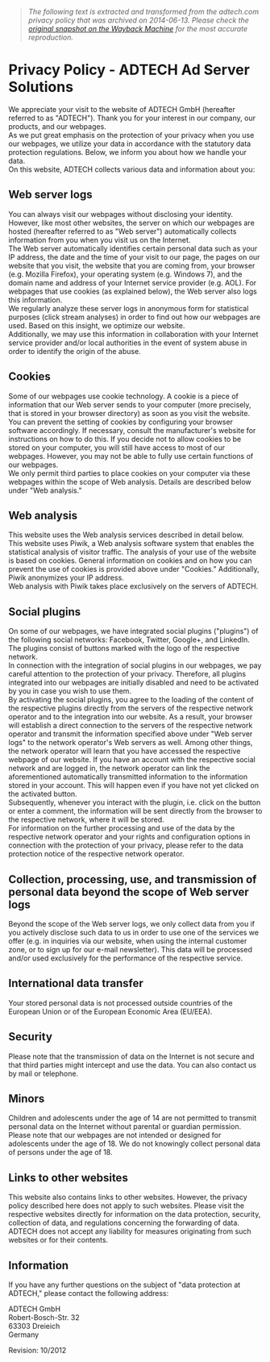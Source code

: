 > *The following text is extracted and transformed from the adtech.com privacy policy that was archived on 2014-06-13. Please check the [original snapshot on the Wayback Machine](https://web.archive.org/web/20140613075549id_/http%3A//www.adtech.com/en/bottomnavigation/privacy-policy.html) for the most accurate reproduction.*

# Privacy Policy - ADTECH Ad Server Solutions

We appreciate your visit to the website of ADTECH GmbH (hereafter referred to as "ADTECH"). Thank you for your interest in our company, our products, and our webpages.  
As we put great emphasis on the protection of your privacy when you use our webpages, we utilize your data in accordance with the statutory data protection regulations. Below, we inform you about how we handle your data.  
On this website, ADTECH collects various data and information about you: 

## Web server logs

You can always visit our webpages without disclosing your identity. However, like most other websites, the server on which our webpages are hosted (hereafter referred to as "Web server") automatically collects information from you when you visit us on the Internet.  
The Web server automatically identifies certain personal data such as your IP address, the date and the time of your visit to our page, the pages on our website that you visit, the website that you are coming from, your browser (e.g. Mozilla Firefox), your operating system (e.g. Windows 7), and the domain name and address of your Internet service provider (e.g. AOL). For webpages that use cookies (as explained below), the Web server also logs this information.  
We regularly analyze these server logs in anonymous form for statistical purposes (click stream analyses) in order to find out how our webpages are used. Based on this insight, we optimize our website.  
Additionally, we may use this information in collaboration with your Internet service provider and/or local authorities in the event of system abuse in order to identify the origin of the abuse. 

## Cookies

Some of our webpages use cookie technology. A cookie is a piece of information that our Web server sends to your computer (more precisely, that is stored in your browser directory) as soon as you visit the website.  
You can prevent the setting of cookies by configuring your browser software accordingly. If necessary, consult the manufacturer's website for instructions on how to do this. If you decide not to allow cookies to be stored on your computer, you will still have access to most of our webpages. However, you may not be able to fully use certain functions of our webpages.  
We only permit third parties to place cookies on your computer via these webpages within the scope of Web analysis. Details are described below under "Web analysis." 

## Web analysis

This website uses the Web analysis services described in detail below.  
This website uses Piwik, a Web analysis software system that enables the statistical analysis of visitor traffic. The analysis of your use of the website is based on cookies. General information on cookies and on how you can prevent the use of cookies is provided above under "Cookies." Additionally, Piwik anonymizes your IP address.  
Web analysis with Piwik takes place exclusively on the servers of ADTECH. 

## Social plugins

On some of our webpages, we have integrated social plugins ("plugins") of the following social networks: Facebook, Twitter, Google+, and LinkedIn. The plugins consist of buttons marked with the logo of the respective network.  
In connection with the integration of social plugins in our webpages, we pay careful attention to the protection of your privacy. Therefore, all plugins integrated into our webpages are initially disabled and need to be activated by you in case you wish to use them.  
By activating the social plugins, you agree to the loading of the content of the respective plugins directly from the servers of the respective network operator and to the integration into our website. As a result, your browser will establish a direct connection to the servers of the respective network operator and transmit the information specified above under "Web server logs" to the network operator's Web servers as well. Among other things, the network operator will learn that you have accessed the respective webpage of our website. If you have an account with the respective social network and are logged in, the network operator can link the aforementioned automatically transmitted information to the information stored in your account. This will happen even if you have not yet clicked on the activated button.  
Subsequently, whenever you interact with the plugin, i.e. click on the button or enter a comment, the information will be sent directly from the browser to the respective network, where it will be stored.  
For information on the further processing and use of the data by the respective network operator and your rights and configuration options in connection with the protection of your privacy, please refer to the data protection notice of the respective network operator. 

## Collection, processing, use, and transmission of personal data beyond the scope of Web server logs

Beyond the scope of the Web server logs, we only collect data from you if you actively disclose such data to us in order to use one of the services we offer (e.g. in inquiries via our website, when using the internal customer zone, or to sign up for our e-mail newsletter). This data will be processed and/or used exclusively for the performance of the respective service. 

## International data transfer

Your stored personal data is not processed outside countries of the European Union or of the European Economic Area (EU/EEA). 

## Security

Please note that the transmission of data on the Internet is not secure and that third parties might intercept and use the data. You can also contact us by mail or telephone. 

## Minors

Children and adolescents under the age of 14 are not permitted to transmit personal data on the Internet without parental or guardian permission. Please note that our webpages are not intended or designed for adolescents under the age of 18. We do not knowingly collect personal data of persons under the age of 18. 

## Links to other websites

This website also contains links to other websites. However, the privacy policy described here does not apply to such websites. Please visit the respective websites directly for information on the data protection, security, collection of data, and regulations concerning the forwarding of data. ADTECH does not accept any liability for measures originating from such websites or for their contents. 

## Information

If you have any further questions on the subject of "data protection at ADTECH," please contact the following address:

ADTECH GmbH  
Robert-Bosch-Str. 32  
63303 Dreieich  
Germany

Revision: 10/2012
